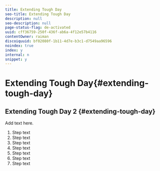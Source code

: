 ```yaml
---
title: Extending Tough Day
seo-title: Extending Tough Day
description: null
seo-description: null
page-status-flag: de-activated
uuid: cff36759-250f-436f-ab6a-4f12e57b4116
contentOwner: raiman
discoiquuid: bf02080f-1b11-4d7e-b3c1-d7549aa96596
noindex: true
index: y
internal: n
snippet: y
---
```


# Extending Tough Day{#extending-tough-day}

## Extending Tough Day 2 {#extending-tough-day}

Add text here.

1. Step text
1. Step text
1. Step text
1. Step text
1. Step text
1. Step text
1. Step text

